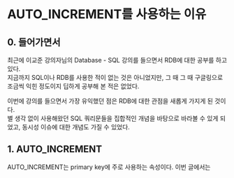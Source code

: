 # AUTO_INCREMENT를 사용하는 이유

## 0. 들어가면서

최근에 이교준 강의자님의 Database - SQL 강의를 들으면서 RDB에 대한 공부를 하고 있다.  
지금까지 SQL이나 RDB를 사용한 적이 없는 것은 아니었지만, 그 때 그 때 구글링으로 조금씩 익힌 정도이지 딥하게 공부해 본 적은 없었다.

이번에 강의를 들으면서 가장 유익했던 점은 RDB에 대한 관점을 새롭게 가지게 된 것이다.  
별 생각 없이 사용해왔던 SQL 쿼리문들을 집합적인 개념을 바탕으로 바라볼 수 있게 되었고, 동시성 이슈에 대한 개념도 가질 수 있었다.

## 1. AUTO_INCREMENT

AUTO_INCREMENT는 primary key에 주로 사용하는 속성이다. 이번 글에서는
